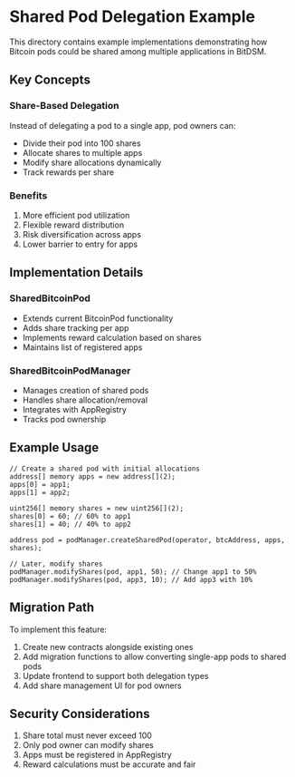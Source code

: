 # Shared Pod Delegation Example

This directory contains example implementations demonstrating how Bitcoin pods could be shared among multiple applications in BitDSM.

## Key Concepts

### Share-Based Delegation
Instead of delegating a pod to a single app, pod owners can:
- Divide their pod into 100 shares
- Allocate shares to multiple apps
- Modify share allocations dynamically
- Track rewards per share

### Benefits
1. More efficient pod utilization
2. Flexible reward distribution
3. Risk diversification across apps
4. Lower barrier to entry for apps

## Implementation Details

### SharedBitcoinPod
- Extends current BitcoinPod functionality
- Adds share tracking per app
- Implements reward calculation based on shares
- Maintains list of registered apps

### SharedBitcoinPodManager
- Manages creation of shared pods
- Handles share allocation/removal
- Integrates with AppRegistry
- Tracks pod ownership

## Example Usage

```solidity
// Create a shared pod with initial allocations
address[] memory apps = new address[](2);
apps[0] = app1;
apps[1] = app2;

uint256[] memory shares = new uint256[](2);
shares[0] = 60; // 60% to app1
shares[1] = 40; // 40% to app2

address pod = podManager.createSharedPod(operator, btcAddress, apps, shares);

// Later, modify shares
podManager.modifyShares(pod, app1, 50); // Change app1 to 50%
podManager.modifyShares(pod, app3, 10); // Add app3 with 10%
```

## Migration Path

To implement this feature:
1. Create new contracts alongside existing ones
2. Add migration functions to allow converting single-app pods to shared pods
3. Update frontend to support both delegation types
4. Add share management UI for pod owners

## Security Considerations

1. Share total must never exceed 100
2. Only pod owner can modify shares
3. Apps must be registered in AppRegistry
4. Reward calculations must be accurate and fair